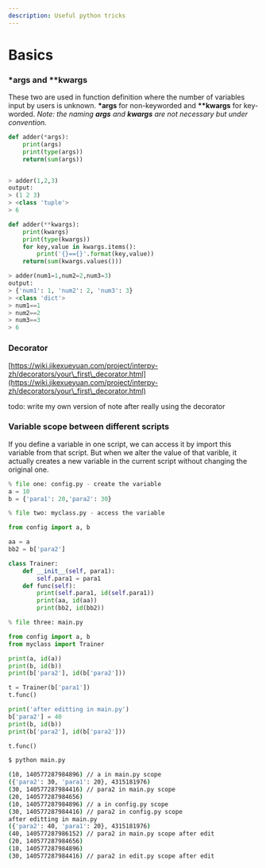 ```yaml
---
description: Useful python tricks
---
```


# Basics

### \*args and \*\*kwargs

These two are used in function definition where the number of variables input by users is unknown. **\*args** for non-keyworded and **\*\*kwargs** for key-worded. _Note: the naming **args** and **kwargs** are not necessary but under convention._ 

```python
def adder(*args):
    print(args)
    print(type(args))
    return(sum(args))


> adder(1,2,3)
output: 
> (1 2 3)
> <class 'tuple'>
> 6

def adder(**kwargs):
    print(kwargs)
    print(type(kwargs))
    for key,value in kwargs.items():
        print('{}=={}'.format(key,value))
    return(sum(kwargs.values()))

> adder(num1=1,num2=2,num3=3)
output:
> {'num1': 1, 'num2': 2, 'num3': 3}
> <class 'dict'>
> num1==1
> num2==2
> num3==3
> 6
```

### Decorator

[https://wiki.jikexueyuan.com/project/interpy-zh/decorators/your\_first\_decorator.html](https://wiki.jikexueyuan.com/project/interpy-zh/decorators/your\_first\_decorator.html)

todo: write my own version of note after really using the decorator

### Variable scope between different scripts

If you define a variable in one script, we can access it by import this variable from that script. But when we alter the value of that varible, it actually creates a new variable in the current script without changing the original one. 

```python
% file one: config.py - create the variable
a = 10
b = {'para1': 20,'para2': 30}
```

```python
% file two: myclass.py - access the variable

from config import a, b

aa = a
bb2 = b['para2']

class Trainer:
    def __init__(self, para1):
        self.para1 = para1
    def func(self):
        print(self.para1, id(self.para1))
        print(aa, id(aa))
        print(bb2, id(bb2))
```

```python
% file three: main.py

from config import a, b
from myclass import Trainer

print(a, id(a))
print(b, id(b))
print(b['para2'], id(b['para2']))

t = Trainer(b['para1'])
t.func()

print('after editting in main.py')
b['para2'] = 40
print(b, id(b))
print(b['para2'], id(b['para2']))

t.func()
```

```bash
$ python main.py

(10, 140577287984896) // a in main.py scope
({'para2': 30, 'para1': 20}, 4315181976)
(30, 140577287984416) // para2 in main.py scope
(20, 140577287984656)
(10, 140577287984896) // a in config.py scope
(30, 140577287984416) // para2 in config.py scope
after editting in main.py
({'para2': 40, 'para1': 20}, 4315181976)
(40, 140577287986152) // para2 in main.py scope after edit
(20, 140577287984656)
(10, 140577287984896) 
(30, 140577287984416) // para2 in edit.py scope after edit
```

